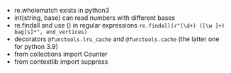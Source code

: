 
* re.wholematch exists in python3
* int(string, base) can read numbers with different bases
* re.findall and use () in regular expressions
`re.findall(r"(\d+) ([\w ]+) bag[s]*", end_vertices)`
* decorators `@functools.lru_cache` and `@functools.cache` (the latter one for python 3.9)
* from collections import Counter
* from contextlib import suppress